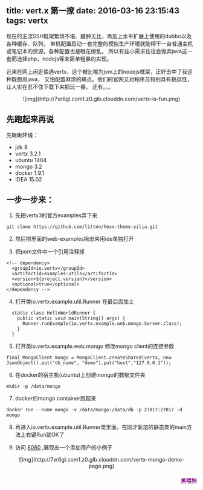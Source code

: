 title: vert.x 第一撩
date: 2016-03-16 23:15:43
tags: vertx
---
现在的主流SSH框架繁琐不堪、臃肿无比，再加上水平扩展上使用的dubbo以及各种缓存、队列，
单机配置启动一套完整的模拟生产环境就能榨干一台普通主机或笔记本的资源。各种配置也是眼花缭乱。
所以有些小需求往往会抛弃java这一套而选择php，nodejs等来简单粗暴的实现。


近来在网上闲逛偶遇vertx，这个被比喻为jvm上的nodejs框架，正好击中了我这种既想用java，
又怕配置麻烦的痛点。他们的官网又对程序员特别具有挑逗性，让人实在忍不住下载下来把玩一番。
还有。。。
<center>
![img](http://7xr6gl.com1.z0.glb.clouddn.com/vertx-is-fun.png)
</center>

<!-- more -->


## 先跑起来再说

先瞅瞅环境：
- jdk 8
- vertx 3.2.1
- ubuntu 1404
- mongo 3.2
- docker 1.9.1
- IDEA 15.02


## 一步一步来：

1. 先把vertx3的官方examples弄下来
```
git clone https://github.com/litten/hexo-theme-yilia.git
```

2. 然后把里面的web-examples揪出来用ide单独打开

3. 把pom文件中一个引用注释掉
```
<!-- dependency>
  <groupId>io.vertx</groupId>
  <artifactId>examples-utils</artifactId>
  <version>${project.version}</version>
  <optional>true</optional>
</dependency -->
```
4. 打开类io.vertx.example.util.Runner
在最后面加上
```
  static class HelloWorldRunner {
    public static void main(String[] args) {
      Runner.runExample(io.vertx.example.web.mongo.Server.class);
    }
  }
```
5. 打开类io.vertx.example.web.mongo
修改mongo client的连接参数
```
final MongoClient mongo = MongoClient.createShared(vertx, new JsonObject().put("db_name", "demo").put("host","127.0.0.1"));
```
6. 在docker的宿主机(ubuntu)上创建mongo的数据文件夹
```
mkdir -p /data/mongo
```

7. docker的mongo container跑起来
```
docker run --name mongo -v /data/mongo:/data/db -p 27017:27017 -d mongo
```

8. 再进入io.vertx.example.util.Runner类里面，在刚才新加的静态类的main方法上右键Run就OK了

9. 访问 [8080](http://localhost:8080) ,展现出一个添加用户的小例子

<center>
![img](http://7xr6gl.com1.z0.glb.clouddn.com/vertx-mongo-demo-page.png)
</center>


<h4 style="text-align:right;color:purple">
黑喂狗
</h4>